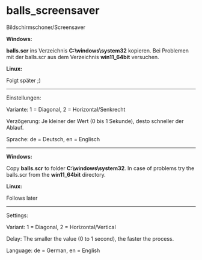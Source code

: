 # balls_screensaver
Bildschirmschoner/Screensaver

**Windows:**

**balls.scr** ins Verzeichnis **C:\windows\system32** kopieren. Bei Problemen mit der balls.scr aus dem Verzeichnis **win11_64bit** versuchen.

**Linux:**

Folgt später ;)

---

Einstellungen:

Variante: 1 = Diagonal, 2 = Horizontal/Senkrecht

Verzögerung: Je kleiner der Wert (0 bis 1 Sekunde), desto schneller der Ablauf.

Sprache: de = Deutsch, en = Englisch


---------------------------------------


**Windows:**

Copy **balls.scr** to folder **C:\windows\system32**. In case of problems try the balls.scr from the **win11_64bit** directory.

**Linux:**

Follows later

---

Settings:

Variant: 1 = Diagonal, 2 = Horizontal/Vertical

Delay: The smaller the value (0 to 1 second), the faster the process.

Language: de = German, en = English
